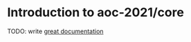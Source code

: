 # Introduction to aoc-2021/core

TODO: write [great documentation](http://jacobian.org/writing/what-to-write/)

